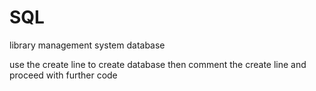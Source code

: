 # SQL
library management system database

use the create line to create database
then comment the create line and proceed with further code
